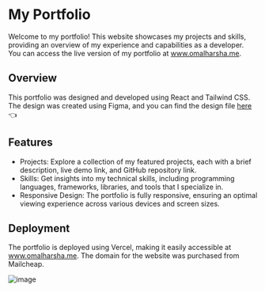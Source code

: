 # My Portfolio

Welcome to my portfolio! This website showcases my projects and skills, providing an overview of my experience and capabilities as a developer. You can access the live version of my portfolio at www.omalharsha.me.

## Overview

This portfolio was designed and developed using React and Tailwind CSS. The design was created using Figma, and you can find the design file [here](https://www.figma.com/file/VC9BhfLeIvXmRu3qY7Jel3/MyPortfolio?type=design&t=63QHDVcjBu0GUghN-6)  👈

## Features

+ Projects: Explore a collection of my featured projects, each with a brief description, live demo link, and GitHub repository link.
+ Skills: Get insights into my technical skills, including programming languages, frameworks, libraries, and tools that I specialize in.
+ Responsive Design: The portfolio is fully responsive, ensuring an optimal viewing experience across various devices and screen sizes.

## Deployment

The portfolio is deployed using Vercel, making it easily accessible at www.omalharsha.me. The domain for the website was purchased from Mailcheap.

![image](https://github.com/omal-harsha/MyPortfolio/assets/69068196/5f01087d-8351-4f34-a703-ed9d89d0a391)

